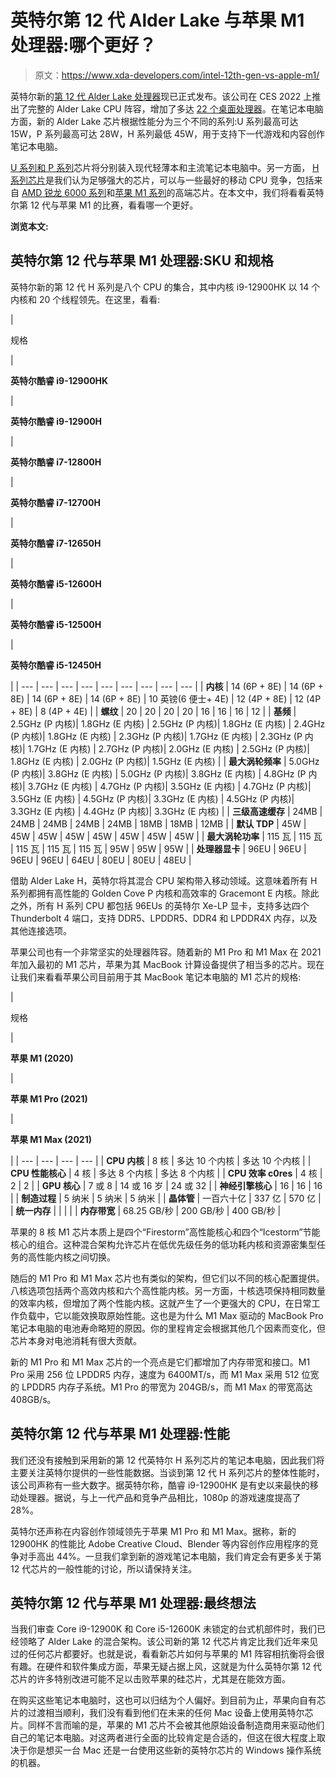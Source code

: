 # 英特尔第 12 代 Alder Lake 与苹果 M1 处理器:哪个更好？

> 原文：<https://www.xda-developers.com/intel-12th-gen-vs-apple-m1/>

英特尔新的[第 12 代 Alder Lake 处理器](https://www.xda-developers.com/intel-12th-gen-alder-lake/)现已正式发布。该公司在 CES 2022 上推出了完整的 Alder Lake CPU 阵容，增加了多达 [22 个桌面处理器](https://www.xda-developers.com/intel-12th-gen-alder-lake-desktop-processor/)。在笔记本电脑方面，新的 Alder Lake 芯片根据性能分为三个不同的系列:U 系列最高可达 15W，P 系列最高可达 28W，H 系列最低 45W，用于支持下一代游戏和内容创作笔记本电脑。

[U 系列和 P 系列](https://www.xda-developers.com/intel-unveils-12th-gen-p-u-series-cpu-skus/)芯片将分别装入现代轻薄本和主流笔记本电脑中。另一方面， [H 系列芯片](https://www.xda-developers.com/intel-12th-gen-core-h-series-processors-announced-for-the-next-gen-gaming-laptops/)是我们认为足够强大的芯片，可以与一些最好的移动 CPU 竞争，包括来自 [AMD 锐龙 6000 系列](https://www.xda-developers.com/amd-ryzen-6000/)和[苹果 M1 系列](https://www.xda-developers.com/deep-dive-apple-m1-pro-max/)的高端芯片。在本文中，我们将看看英特尔第 12 代与苹果 M1 的比赛，看看哪一个更好。

**浏览本文:**

## 英特尔第 12 代与苹果 M1 处理器:SKU 和规格

英特尔新的第 12 代 H 系列是八个 CPU 的集合，其中内核 i9-12900HK 以 14 个内核和 20 个线程领先。在这里，看看:

| 

规格

 | 

**英特尔酷睿 i9-12900HK**

 | 

**英特尔酷睿 i9-12900H**

 | 

**英特尔酷睿 i7-12800H**

 | 

**英特尔酷睿 i7-12700H**

 | 

**英特尔酷睿 i7-12650H**

 | 

**英特尔酷睿 i5-12600H**

 | 

**英特尔酷睿 i5-12500H**

 | 

**英特尔酷睿 i5-12450H**

 |
| --- | --- | --- | --- | --- | --- | --- | --- | --- |
| **内核** | 14 (6P + 8E) | 14 (6P + 8E) | 14 (6P + 8E) | 14 (6P + 8E) | 10 英镑(6 便士+ 4E) | 12 (4P + 8E) | 12 (4P + 8E) | 8 (4P + 4E) |
| **螺纹** | 20 | 20 | 20 | 20 | 16 | 16 | 16 | 12 |
| **基频** | 2.5GHz (P 内核)&#124; 1.8GHz (E 内核) | 2.5GHz (P 内核)&#124; 1.8GHz (E 内核) | 2.4GHz (P 内核)&#124; 1.8GHz (E 内核) | 2.3GHz (P 内核)&#124; 1.7GHz (E 内核) | 2.3GHz (P 内核)&#124; 1.7GHz (E 内核) | 2.7GHz (P 内核)&#124; 2.0GHz (E 内核) | 2.5GHz (P 内核)&#124; 1.8GHz (E 内核) | 2.0GHz (P 内核)&#124; 1.5GHz (E 内核) |
| **最大涡轮频率** | 5.0GHz (P 内核)&#124; 3.8GHz (E 内核) | 5.0GHz (P 内核)&#124; 3.8GHz (E 内核) | 4.8GHz (P 内核)&#124; 3.7GHz (E 内核) | 4.7GHz (P 内核)&#124; 3.5GHz (E 内核) | 4.7GHz (P 内核)&#124; 3.5GHz (E 内核) | 4.5GHz (P 内核)&#124; 3.3GHz (E 内核) | 4.5GHz (P 内核)&#124; 3.3GHz (E 内核) | 4.4GHz (P 内核)&#124; 3.3GHz (E 内核) |
| **三级高速缓存** | 24MB | 24MB | 24MB | 24MB | 24MB | 18MB | 18MB | 12MB |
| **默认 TDP** | 45W | 45W | 45W | 45W | 45W | 45W | 45W | 45W |
| **最大涡轮功率** | 115 瓦 | 115 瓦 | 115 瓦 | 115 瓦 | 115 瓦 | 95W | 95W | 95W |
| **处理器显卡** | 96EU | 96EU | 96EU | 96EU | 64EU | 80EU | 80EU | 48EU |

借助 Alder Lake H，英特尔将其混合 CPU 架构带入移动领域。这意味着所有 H 系列都拥有高性能的 Golden Cove P 内核和高效率的 Gracemont E 内核。除此之外，所有 H 系列 CPU 都包括 96EUs 的英特尔 Xe-LP 显卡，支持多达四个 Thunderbolt 4 端口，支持 DDR5、LPDDR5、DDR4 和 LPDDR4X 内存，以及其他连接选项。

苹果公司也有一个非常坚实的处理器阵容。随着新的 M1 Pro 和 M1 Max 在 2021 年加入最初的 M1 芯片，苹果为其 MacBook 计算设备提供了相当多的芯片。现在让我们来看看苹果公司目前用于其 MacBook 笔记本电脑的 M1 芯片的规格:

| 

规格

 | 

**苹果 M1 (2020)**

 | 

**苹果 M1 Pro (2021)**

 | 

**苹果 M1 Max (2021)**

 |
| --- | --- | --- | --- |
| **CPU 内核** | 8 核 | 多达 10 个内核 | 多达 10 个内核 |
| **CPU 性能核心** | 4 核 | 多达 8 个内核 | 多达 8 个内核 |
| **CPU 效率 c0res** | 4 核 | 2 | 2 |
| **GPU 核心** | 7 或 8 | 14 或 16 岁 | 24 或 32 |
| **神经引擎核心** | 16 | 16 | 16 |
| **制造过程** | 5 纳米 | 5 纳米 | 5 纳米 |
| **晶体管** | 一百六十亿 | 337 亿 | 570 亿 |
| **统一内存** |  |  |  |
| **内存带宽** | 68.25 GB/秒 | 200 GB/秒 | 400 GB/秒 |

苹果的 8 核 M1 芯片本质上是四个“Firestorm”高性能核心和四个“Icestorm”节能核心的组合。这种混合架构允许芯片在低优先级任务的低功耗内核和资源密集型任务的高性能内核之间切换。

随后的 M1 Pro 和 M1 Max 芯片也有类似的架构，但它们以不同的核心配置提供。八核选项包括两个高效内核和六个高性能内核。另一方面，十核选项保持相同数量的效率内核，但增加了两个性能内核。这就产生了一个更强大的 CPU，在日常工作负载中，它以能效换取原始性能。这也是为什么 M1 Max 驱动的 MacBook Pro 笔记本电脑的电池寿命略短的原因。你的里程肯定会根据其他几个因素而变化，但芯片本身对电池消耗有很大贡献。

新的 M1 Pro 和 M1 Max 芯片的一个亮点是它们都增加了内存带宽和接口。M1 Pro 采用 256 位 LPDDR5 内存，速度为 6400MT/s，而 M1 Max 采用 512 位宽的 LPDDR5 内存子系统。M1 Pro 的带宽为 204GB/s，而 M1 Max 的带宽高达 408GB/s。

## 英特尔第 12 代与苹果 M1 处理器:性能

我们还没有接触到采用新的第 12 代英特尔 H 系列芯片的笔记本电脑，因此我们将主要关注英特尔提供的一些性能数据。当谈到第 12 代 H 系列芯片的整体性能时，该公司声称有一些大数字。据英特尔称，酷睿 i9-12900HK 是有史以来最快的移动处理器。据说，与上一代产品和竞争产品相比，1080p 的游戏速度提高了 28%。

英特尔还声称在内容创作领域领先于苹果 M1 Pro 和 M1 Max。据称，新的 12900HK 的性能比 Adobe Creative Cloud、Blender 等内容创作应用程序的竞争对手高出 44%。一旦我们拿到新的游戏笔记本电脑，我们肯定会有更多关于第 12 代芯片的一般性能的讨论，所以请保持关注。

## 英特尔第 12 代与苹果 M1 处理器:最终想法

当我们审查 Core i9-12900K 和 Core i5-12600K 未锁定的台式机部件时，我们已经领略了 Alder Lake 的混合架构。该公司新的第 12 代芯片肯定比我们近年来见过的任何芯片都要好。也就是说，看看新芯片如何与苹果的 M1 阵容相抗衡将会很有趣。在硬件和软件集成方面，苹果无疑占据上风，这就是为什么英特尔第 12 代芯片的许多特别改进可能不足以击败苹果的硅芯片，尤其是在能效方面。

在购买这些笔记本电脑时，这也可以归结为个人偏好。到目前为止，苹果向自有芯片的过渡相当顺利，我们没有看到他们在未来的任何 Mac 设备上使用英特尔芯片。同样不言而喻的是，苹果的 M1 芯片不会被其他原始设备制造商用来驱动他们自己的笔记本电脑。对这两者进行全面的比较肯定是合适的，但这在很大程度上取决于你是想买一台 Mac 还是一台使用这些新的英特尔芯片的 Windows 操作系统的机器。